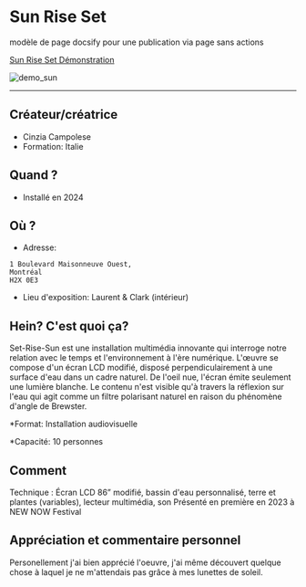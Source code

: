 # Sun Rise Set
modèle de page docsify pour une publication via page sans actions 

[Sun Rise Set Démonstration](https://village-numerique.mutek.org/fr/installations/set-rise-sun-par-cinzia-campolese)

![demo_sun](https://raw.githubusercontent.com/Timingmerkat83/soleil/main/img/01CinziaCampolese_SetRiseSun.webp)

---

## Créateur/créatrice
* Cinzia Campolese
* Formation: Italie

## Quand ?
* Installé en 2024
## Où ?
* Adresse: 
```
1 Boulevard Maisonneuve Ouest,
Montréal
H2X 0E3
```
* Lieu d'exposition: Laurent & Clark 
(intérieur)

## Hein? C'est quoi ça?
Set-Rise-Sun est une installation multimédia innovante qui interroge notre relation avec le temps et l'environnement à l'ère numérique. L'œuvre se compose d'un écran LCD modifié, disposé perpendiculairement à une surface d'eau dans un cadre naturel. De l'oeil nue, l'écran émite seulement une lumière blanche. Le contenu n'est visible qu'à travers la réflexion sur l'eau qui agit comme un filtre polarisant naturel en raison du phénomène d'angle de Brewster.

*Format: Installation audiovisuelle 

*Capacité: 10 personnes

## Comment 
Technique : Écran LCD 86” modifié, bassin d'eau personnalisé, terre et plantes (variables), lecteur multimédia, son
Présenté en première en 2023 à NEW NOW Festival
## Appréciation et commentaire personnel

Personellement j'ai bien apprécié l'oeuvre, j'ai même découvert quelque chose à laquel je ne m'attendais pas grâce à mes lunettes de soleil.
